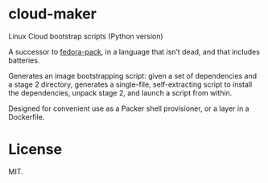 # cloud-maker

Linux Cloud bootstrap scripts (Python version)

A successor to [fedora-pack](https://github.com/sapphirecat/fedora-pack), in a
language that isn’t dead, and that includes batteries.

Generates an image bootstrapping script: given a set of dependencies and a
stage 2 directory, generates a single-file, self-extracting script to install
the dependencies, unpack stage 2, and launch a script from within.

Designed for convenient use as a Packer shell provisioner, or a layer in a
Dockerfile.

# License

MIT.
